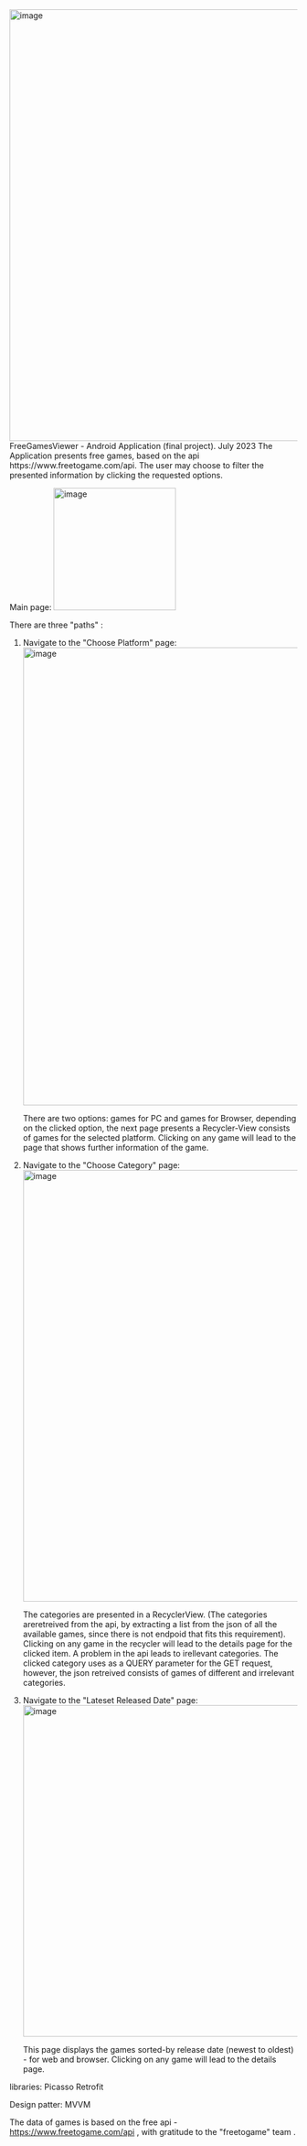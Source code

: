 <img width="755" alt="image" src="https://github.com/robertmo98/FreeGamesViewer/assets/107803618/b3a0ab5d-a62e-4b49-9594-3ac64d3f9660">
FreeGamesViewer - Android Application (final project).
July 2023
The Application presents free games, based on the api https://www.freetogame.com/api.
The user may choose to filter the presented information by clicking the requested options.

Main page:
<img width="214" alt="image" src="https://github.com/robertmo98/FreeGamesViewer/assets/107803618/0d8adf07-6294-46b8-96e4-e23edd6f7c6a">

There are three "paths" :
1) Navigate to the "Choose Platform" page:
   <img width="801" alt="image" src="https://github.com/robertmo98/FreeGamesViewer/assets/107803618/c8e3c2f0-d64d-4351-a2ff-55b97b77bad6">
   
   There are two options: games for PC and games for Browser, depending on the clicked option, the next page presents a Recycler-View
   consists of games for the selected platform. Clicking on any game will lead to the page that shows further information of the game.
   
3) Navigate to the "Choose Category" page:
   <img width="755" alt="image" src="https://github.com/robertmo98/FreeGamesViewer/assets/107803618/d175d954-71c4-4138-bad6-19da167115ad">
   
   The categories are presented in a RecyclerView.
   (The categories areretreived from the api, by extracting a list from the json of all the available games, since there is not endpoid that
   fits this requirement).
   Clicking on any game in the recycler will lead to the details page for the clicked item.
   A problem in the api leads to irellevant categories. The clicked category uses as a QUERY parameter for the GET request, however,
   the json retreived consists of games of different and irrelevant categories.
   
4) Navigate to the "Lateset Released Date" page:
   <img width="580" alt="image" src="https://github.com/robertmo98/FreeGamesViewer/assets/107803618/cd6bf873-fb35-415a-992b-6cba6c99c55b">

   This page displays the games sorted-by release date (newest to oldest) - for web and browser.
   Clicking on any game will lead to the details page.

   

libraries: 
Picasso 
Retrofit

Design patter: MVVM

The data of games is based on the free api - https://www.freetogame.com/api , with gratitude to the "freetogame" team .
